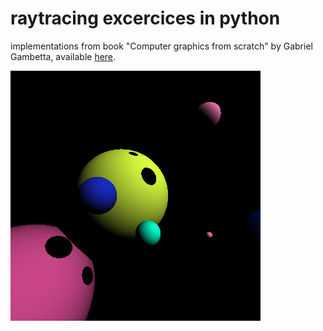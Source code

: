 # raytracing excercices in python

implementations from book "Computer graphics from scratch" by Gabriel Gambetta, available [here](https://gabrielgambetta.com/computer-graphics-from-scratch/02-basic-raytracing.html).

![raytraced image](https://github.com/WestedCrean/raytracing_exercices/blob/main/example.png?raw=true)
